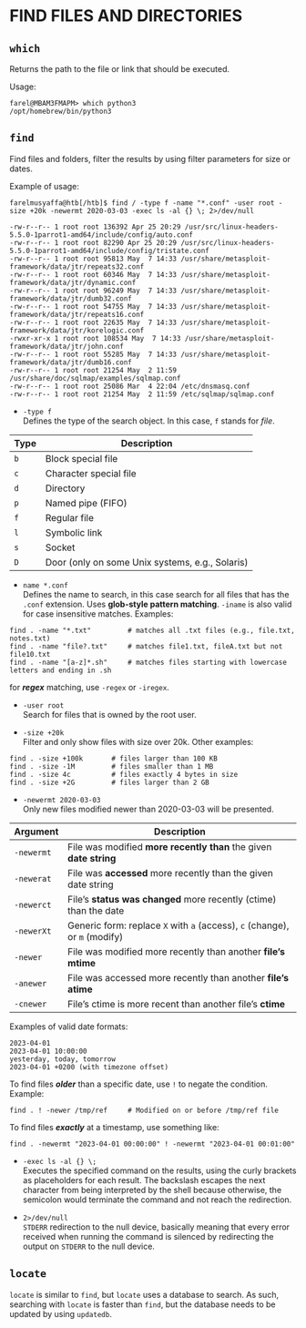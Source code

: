 # FIND FILES AND DIRECTORIES

## `which`

Returns the path to the file or link that should be executed. 

Usage:
```
farel@MBAM3FMAPM> which python3
/opt/homebrew/bin/python3
```


## `find`
Find files and folders, filter the results by using filter parameters for size or dates. 

Example of usage:
```
farelmusyaffa@htb[/htb]$ find / -type f -name "*.conf" -user root -size +20k -newermt 2020-03-03 -exec ls -al {} \; 2>/dev/null

-rw-r--r-- 1 root root 136392 Apr 25 20:29 /usr/src/linux-headers-5.5.0-1parrot1-amd64/include/config/auto.conf
-rw-r--r-- 1 root root 82290 Apr 25 20:29 /usr/src/linux-headers-5.5.0-1parrot1-amd64/include/config/tristate.conf
-rw-r--r-- 1 root root 95813 May  7 14:33 /usr/share/metasploit-framework/data/jtr/repeats32.conf
-rw-r--r-- 1 root root 60346 May  7 14:33 /usr/share/metasploit-framework/data/jtr/dynamic.conf
-rw-r--r-- 1 root root 96249 May  7 14:33 /usr/share/metasploit-framework/data/jtr/dumb32.conf
-rw-r--r-- 1 root root 54755 May  7 14:33 /usr/share/metasploit-framework/data/jtr/repeats16.conf
-rw-r--r-- 1 root root 22635 May  7 14:33 /usr/share/metasploit-framework/data/jtr/korelogic.conf
-rwxr-xr-x 1 root root 108534 May  7 14:33 /usr/share/metasploit-framework/data/jtr/john.conf
-rw-r--r-- 1 root root 55285 May  7 14:33 /usr/share/metasploit-framework/data/jtr/dumb16.conf
-rw-r--r-- 1 root root 21254 May  2 11:59 /usr/share/doc/sqlmap/examples/sqlmap.conf
-rw-r--r-- 1 root root 25086 Mar  4 22:04 /etc/dnsmasq.conf
-rw-r--r-- 1 root root 21254 May  2 11:59 /etc/sqlmap/sqlmap.conf
```
- `-type f`   
Defines the type of the search object. In this case, `f` stands for *file*.

| Type | Description                        |
|------|------------------------------------|
| `b`  | Block special file                 |
| `c`  | Character special file             |
| `d`  | Directory                          |
| `p`  | Named pipe (FIFO)                  |
| `f`  | Regular file                       |
| `l`  | Symbolic link                      |
| `s`  | Socket                             |
| `D`  | Door (only on some Unix systems, e.g., Solaris) |

- `name *.conf` <br>
Defines the name to search, in this case search for all files that has the `.conf` extension. Uses **glob-style pattern matching**. `-iname` is also valid for case insensitive matches. Examples:
```
find . -name "*.txt"         # matches all .txt files (e.g., file.txt, notes.txt)
find . -name "file?.txt"     # matches file1.txt, fileA.txt but not file10.txt
find . -name "[a-z]*.sh"     # matches files starting with lowercase letters and ending in .sh
```
for ***regex*** matching, use `-regex` or `-iregex`.

- `-user root` <br>
Search for files that is owned by the root user.

- `-size +20k` <br>
Filter and only show files with size over 20k. Other examples:
```
find . -size +100k       # files larger than 100 KB
find . -size -1M         # files smaller than 1 MB
find . -size 4c          # files exactly 4 bytes in size
find . -size +2G         # files larger than 2 GB
```

- `-newermt 2020-03-03` <br>
Only new files modified newer than 2020-03-03 will be presented.

| Argument        | Description                                                                 |
|-----------------|-----------------------------------------------------------------------------|
| `-newermt`      | File was modified **more recently than** the given **date string**          |
| `-newerat`      | File was **accessed** more recently than the given date string              |
| `-newerct`      | File’s **status was changed** more recently (ctime) than the date           |
| `-newerXt`      | Generic form: replace `X` with `a` (access), `c` (change), or `m` (modify)  |
| `-newer`        | File was modified more recently than another **file’s mtime**               |
| `-anewer`       | File was accessed more recently than another **file’s atime**               |
| `-cnewer`       | File’s ctime is more recent than another file’s **ctime**                   |

Examples of valid date formats:
```
2023-04-01
2023-04-01 10:00:00
yesterday, today, tomorrow
2023-04-01 +0200 (with timezone offset)
```

To find files ***older*** than a specific date, use `!` to negate the condition. Example:
```
find . ! -newer /tmp/ref     # Modified on or before /tmp/ref file
```

To find files ***exactly*** at a timestamp, use something like:
```
find . -newermt "2023-04-01 00:00:00" ! -newermt "2023-04-01 00:01:00"
```

- `-exec ls -al {} \;` <br>
Executes the specified command on the results, using the curly brackets as placeholders for each result. The backslash escapes the next character from being interpreted by the shell because otherwise, the semicolon would terminate the command and not reach the redirection.

- `2>/dev/null` <br>
`STDERR` redirection to the null device, basically meaning that every error received when running the command is silenced by redirecting the output on `STDERR` to the null device.

## `locate`
`locate` is similar to `find`, but `locate` uses a database to search. As such, searching with `locate` is faster than `find`, but the database needs to be updated by using `updatedb`. 
